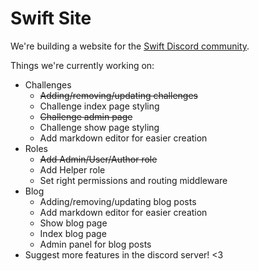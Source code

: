 # Swift Site
We're building a website for the [Swift Discord community](https://discord.gg/TgM4ftj).

Things we're currently working on:
- Challenges
  - ~~Adding/removing/updating challenges~~
  - Challenge index page styling
  - ~~Challenge admin page~~
  - Challenge show page styling
  - Add markdown editor for easier creation
- Roles
  - ~~Add Admin/User/Author role~~
  - Add Helper role
  - Set right permissions and routing middleware
- Blog
  - Adding/removing/updating blog posts
  - Add markdown editor for easier creation
  - Show blog page
  - Index blog page
  - Admin panel for blog posts
- Suggest more features in the discord server! <3
  

